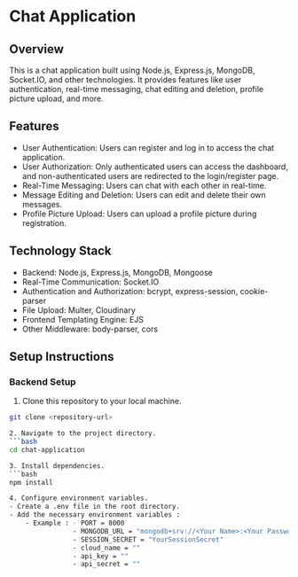 # Chat Application

## Overview
This is a chat application built using Node.js, Express.js, MongoDB, Socket.IO, and other technologies. It provides features like user authentication, real-time messaging, chat editing and deletion, profile picture upload, and more.

## Features
- User Authentication: Users can register and log in to access the chat application.
- User Authorization: Only authenticated users can access the dashboard, and non-authenticated users are redirected to the login/register page.
- Real-Time Messaging: Users can chat with each other in real-time.
- Message Editing and Deletion: Users can edit and delete their own messages.
- Profile Picture Upload: Users can upload a profile picture during registration.

## Technology Stack
- Backend: Node.js, Express.js, MongoDB, Mongoose
- Real-Time Communication: Socket.IO
- Authentication and Authorization: bcrypt, express-session, cookie-parser
- File Upload: Multer, Cloudinary
- Frontend Templating Engine: EJS
- Other Middleware: body-parser, cors

## Setup Instructions

### Backend Setup

1. Clone this repository to your local machine.
```bash
git clone <repository-url>

2. Navigate to the project directory.
```bash
cd chat-application

3. Install dependencies.
```bash
npm install

4. Configure environment variables.
- Create a .env file in the root directory.
- Add the necessary environment variables : 
    - Example : - PORT = 8000
                - MONGODB_URL = "mongodb+srv://<Your Name>:<Your Password>@chat-app.xzstind.mongodb.net/Chat-App?retryWrites=true&w=majority&appName=Chat-App"
                - SESSION_SECRET = "YourSessionSecret"
                - cloud_name = ""
                - api_key = ""
                - api_secret = ""